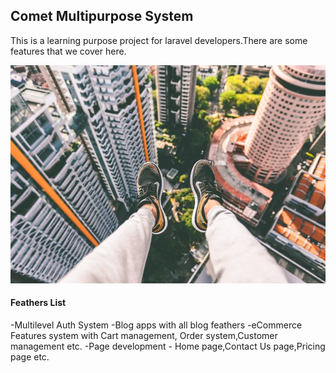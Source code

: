 ## Comet Multipurpose System
This is a learning purpose project for laravel developers.There are some features that we cover here.

<img src="Features.jpg"> 

   #### Feathers List
  -Multilevel Auth System
  -Blog apps with all blog feathers
  -eCommerce Features system with Cart management, Order system,Customer management etc.
  -Page development - Home page,Contact Us page,Pricing page etc.
  

